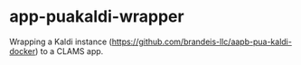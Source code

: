 # app-puakaldi-wrapper
Wrapping a Kaldi instance (https://github.com/brandeis-llc/aapb-pua-kaldi-docker) to a CLAMS app. 
